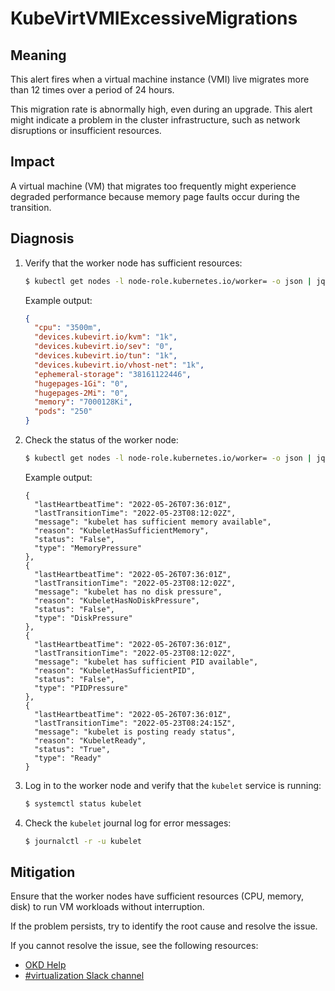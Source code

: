 # KubeVirtVMIExcessiveMigrations

## Meaning

This alert fires when a virtual machine instance (VMI) live migrates more than
12 times over a period of 24 hours.

This migration rate is abnormally high, even during an upgrade. This alert might
indicate a problem in the cluster infrastructure, such as network disruptions or
insufficient resources.

## Impact

A virtual machine (VM) that migrates too frequently might experience degraded
performance because memory page faults occur during the transition.

## Diagnosis

1. Verify that the worker node has sufficient resources:

   ```bash
   $ kubectl get nodes -l node-role.kubernetes.io/worker= -o json | jq .items[].status.allocatable
   ```

   Example output:

   ```json
   {
     "cpu": "3500m",
     "devices.kubevirt.io/kvm": "1k",
     "devices.kubevirt.io/sev": "0",
     "devices.kubevirt.io/tun": "1k",
     "devices.kubevirt.io/vhost-net": "1k",
     "ephemeral-storage": "38161122446",
     "hugepages-1Gi": "0",
     "hugepages-2Mi": "0",
     "memory": "7000128Ki",
     "pods": "250"
   }
   ```

2. Check the status of the worker node:

   ```bash
   $ kubectl get nodes -l node-role.kubernetes.io/worker= -o json | jq .items[].status.conditions
   ```

   Example output:

   ```text
   {
     "lastHeartbeatTime": "2022-05-26T07:36:01Z",
     "lastTransitionTime": "2022-05-23T08:12:02Z",
     "message": "kubelet has sufficient memory available",
     "reason": "KubeletHasSufficientMemory",
     "status": "False",
     "type": "MemoryPressure"
   },
   {
     "lastHeartbeatTime": "2022-05-26T07:36:01Z",
     "lastTransitionTime": "2022-05-23T08:12:02Z",
     "message": "kubelet has no disk pressure",
     "reason": "KubeletHasNoDiskPressure",
     "status": "False",
     "type": "DiskPressure"
   },
   {
     "lastHeartbeatTime": "2022-05-26T07:36:01Z",
     "lastTransitionTime": "2022-05-23T08:12:02Z",
     "message": "kubelet has sufficient PID available",
     "reason": "KubeletHasSufficientPID",
     "status": "False",
     "type": "PIDPressure"
   },
   {
     "lastHeartbeatTime": "2022-05-26T07:36:01Z",
     "lastTransitionTime": "2022-05-23T08:24:15Z",
     "message": "kubelet is posting ready status",
     "reason": "KubeletReady",
     "status": "True",
     "type": "Ready"
   }
   ```

3. Log in to the worker node and verify that the `kubelet` service is running:

   ```bash
   $ systemctl status kubelet
   ```

4. Check the `kubelet` journal log for error messages:

   ```bash
   $ journalctl -r -u kubelet
   ```

## Mitigation

Ensure that the worker nodes have sufficient resources (CPU, memory, disk) to
run VM workloads without interruption.

If the problem persists, try to identify the root cause and resolve the issue.

<!--DS: If you cannot resolve the issue, log in to the
link:https://access.redhat.com[Customer Portal] and open a support case,
attaching the artifacts gathered during the diagnosis procedure.-->
<!--USstart-->
If you cannot resolve the issue, see the following resources:

- [OKD Help](https://www.okd.io/help/)
- [#virtualization Slack channel](https://kubernetes.slack.com/channels/virtualization)
<!--USend-->
